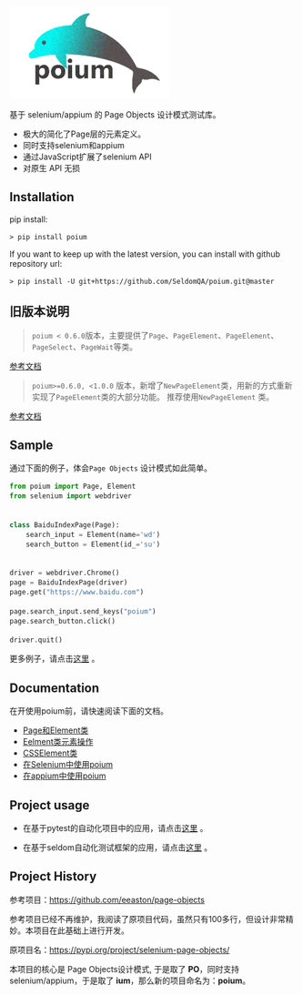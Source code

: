 
![](logo.png)

基于 selenium/appium 的 Page Objects 设计模式测试库。

* 极大的简化了Page层的元素定义。
* 同时支持selenium和appium
* 通过JavaScript扩展了selenium API
* 对原生 API 无损

## Installation

pip install:

```shell
> pip install poium
```

If you want to keep up with the latest version, you can install with github repository url:

```shell
> pip install -U git+https://github.com/SeldomQA/poium.git@master
```

## 旧版本说明

> `poium < 0.6.0`版本，主要提供了`Page`、`PageElement`、`PageElement`、`PageSelect`、`PageWait`等类。

[参考文档](./docs/base_old.md)

> `poium>=0.6.0, <1.0.0` 版本，新增了`NewPageElement`类，用新的方式重新实现了`PageElement`类的大部分功能。 推荐使用`NewPageElement` 类。

[参考文档](./docs/base_0.6.0.md)

## Sample

通过下面的例子，体会`Page Objects` 设计模式如此简单。

```python
from poium import Page, Element
from selenium import webdriver


class BaiduIndexPage(Page):
    search_input = Element(name='wd')
    search_button = Element(id_='su')


driver = webdriver.Chrome()
page = BaiduIndexPage(driver)
page.get("https://www.baidu.com")

page.search_input.send_keys("poium") 
page.search_button.click()

driver.quit()
```


更多例子，请点击[这里](/sample) 。

## Documentation

在开使用poium前，请快速阅读下面的文档。

* [Page和Element类](/docs/page_element.md)
* [Eelment类元素操作](docs/element_operation.md)
* [CSSElement类](/docs/csselement.md)
* [在Selenium中使用poium](docs/selenium_sample.md)
* [在appium中使用poium](docs/poium_sample.md)

## Project usage

* 在基于pytest的自动化项目中的应用，请点击[这里](https://github.com/defnngj/pyautoTest) 。

* 在基于seldom自动化测试框架的应用，请点击[这里](https://github.com/SeldomQA/seldom) 。

## Project History

参考项目：https://github.com/eeaston/page-objects

参考项目已经不再维护，我阅读了原项目代码，虽然只有100多行，但设计非常精妙。本项目在此基础上进行开发。

原项目名：https://pypi.org/project/selenium-page-objects/

本项目的核心是 Page Objects设计模式, 于是取了 __PO__，同时支持selenium/appium，于是取了 __ium__，那么新的项目命名为：__poium__。
